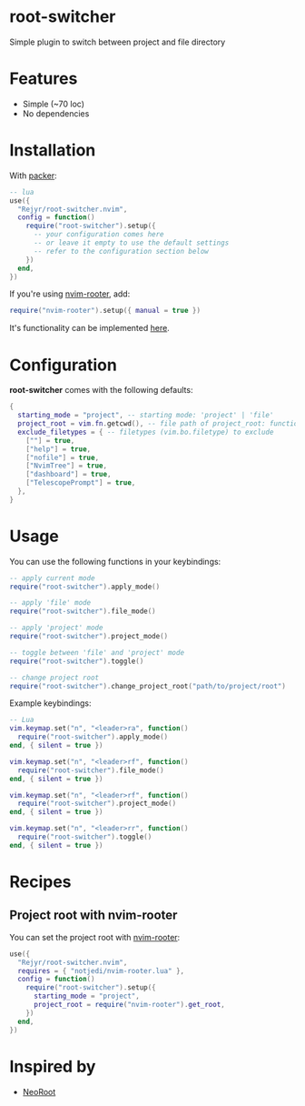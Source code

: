 # root-switcher
Simple plugin to switch between project and file directory

# Features
- Simple (~70 loc)
- No dependencies

# Installation
With [packer](https://github.com/wbthomason/packer.nvim):
```lua
-- lua
use({
  "Rejyr/root-switcher.nvim",
  config = function()
    require("root-switcher").setup({
      -- your configuration comes here
      -- or leave it empty to use the default settings
      -- refer to the configuration section below
    })
  end,
})
```

If you're using [nvim-rooter](https://github.com/notjedi/nvim-rooter.lua), add:
```lua
require("nvim-rooter").setup({ manual = true })
```
It's functionality can be implemented [here](#Project-root-with-nvim-rooter).

# Configuration
**root-switcher** comes with the following defaults:
```lua
{
  starting_mode = "project", -- starting mode: 'project' | 'file'
  project_root = vim.fn.getcwd(), -- file path of project_root: function | string
  exclude_filetypes = { -- filetypes (vim.bo.filetype) to exclude
    [""] = true,
    ["help"] = true,
    ["nofile"] = true,
    ["NvimTree"] = true,
    ["dashboard"] = true,
    ["TelescopePrompt"] = true,
  },
}
```

# Usage
You can use the following functions in your keybindings:
```lua
-- apply current mode
require("root-switcher").apply_mode()

-- apply 'file' mode
require("root-switcher").file_mode()

-- apply 'project' mode
require("root-switcher").project_mode()

-- toggle between 'file' and 'project' mode
require("root-switcher").toggle()

-- change project root
require("root-switcher").change_project_root("path/to/project/root")
```

Example keybindings:
```lua
-- Lua
vim.keymap.set("n", "<leader>ra", function()
  require("root-switcher").apply_mode()
end, { silent = true })

vim.keymap.set("n", "<leader>rf", function()
  require("root-switcher").file_mode()
end, { silent = true })

vim.keymap.set("n", "<leader>rf", function()
  require("root-switcher").project_mode()
end, { silent = true })

vim.keymap.set("n", "<leader>rr", function()
  require("root-switcher").toggle()
end, { silent = true })
```

# Recipes
## Project root with nvim-rooter
You can set the project root with [nvim-rooter](https://github.com/notjedi/nvim-rooter.lua):
```lua
use({
  "Rejyr/root-switcher.nvim",
  requires = { "notjedi/nvim-rooter.lua" },
  config = function()
    require("root-switcher").setup({
      starting_mode = "project",
      project_root = require("nvim-rooter").get_root,
    })
  end,
})
```

# Inspired by
- [NeoRoot](https://github.com/nyngwang/NeoRoot.lua)

